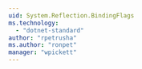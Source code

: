 ```yaml
---
uid: System.Reflection.BindingFlags
ms.technology: 
  - "dotnet-standard"
author: "rpetrusha"
ms.author: "ronpet"
manager: "wpickett"
---
```

